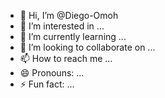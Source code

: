 - 👋 Hi, I’m @Diego-Omoh
- 👀 I’m interested in ...
- 🌱 I’m currently learning ...
- 💞️ I’m looking to collaborate on ...
- 📫 How to reach me ...
- 😄 Pronouns: ...
- ⚡ Fun fact: ...

<!---
Diego-Omoh/Diego-Omoh is a ✨ special ✨ repository because its `README.md` (this file) appears on your GitHub profile.
You can click the Preview link to take a look at your changes.
--->
